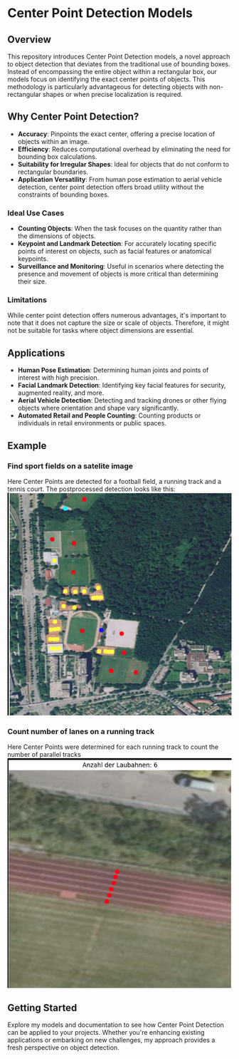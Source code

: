 # Center Point Detection Models

## Overview

This repository introduces Center Point Detection models, a novel approach to object detection that deviates from the traditional use of bounding boxes. Instead of encompassing the entire object within a rectangular box, our models focus on identifying the exact center points of objects. This methodology is particularly advantageous for detecting objects with non-rectangular shapes or when precise localization is required.

## Why Center Point Detection?

- **Accuracy**: Pinpoints the exact center, offering a precise location of objects within an image.
- **Efficiency**: Reduces computational overhead by eliminating the need for bounding box calculations.
- **Suitability for Irregular Shapes**: Ideal for objects that do not conform to rectangular boundaries.
- **Application Versatility**: From human pose estimation to aerial vehicle detection, center point detection offers broad utility without the constraints of bounding boxes.

### Ideal Use Cases

- **Counting Objects**: When the task focuses on the quantity rather than the dimensions of objects.
- **Keypoint and Landmark Detection**: For accurately locating specific points of interest on objects, such as facial features or anatomical keypoints.
- **Surveillance and Monitoring**: Useful in scenarios where detecting the presence and movement of objects is more critical than determining their size.

### Limitations

While center point detection offers numerous advantages, it's important to note that it does not capture the size or scale of objects. Therefore, it might not be suitable for tasks where object dimensions are essential.

## Applications

- **Human Pose Estimation**: Determining human joints and points of interest with high precision.
- **Facial Landmark Detection**: Identifying key facial features for security, augmented reality, and more.
- **Aerial Vehicle Detection**: Detecting and tracking drones or other flying objects where orientation and shape vary significantly.
- **Automated Retail and People Counting**: Counting products or individuals in retail environments or public spaces.

## Example 
### Find sport fields on a satelite image
Here Center Points are detected for a football field, a running track and a tennis court. 
The postprocessed detection looks like this:
![img.png](img.png)

### Count number of lanes on a running track
Here Center Points were determined for each running track to count the number of parallel tracks
![img_1.png](img_1.png)


## Getting Started


Explore my models and documentation to see how Center Point Detection can be applied to your projects. Whether you're enhancing existing applications or embarking on new challenges, my approach provides a fresh perspective on object detection.


